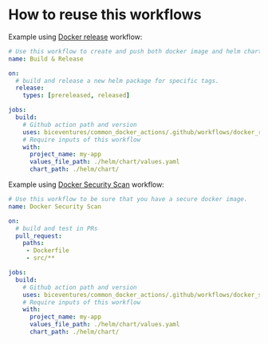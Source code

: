 # How to reuse this workflows

Example using [Docker release](.github/workflows/docker_release.yml) workflow:
```yaml
# Use this workflow to create and push both docker image and helm chart package.
name: Build & Release

on:
  # build and release a new helm package for specific tags.
  release:
    types: [prereleased, released]

jobs:
  build:
    # Github action path and version
    uses: biceventures/common_docker_actions/.github/workflows/docker_release.yml@master
    # Require inputs of this workflow
    with:
      project_name: my-app
      values_file_path: ./helm/chart/values.yaml
      chart_path: ./helm/chart/
```

Example using [Docker Security Scan](.github/workflows/docker_scan.yml) workflow:
```yaml
# Use this workflow to be sure that you have a secure docker image. 
name: Docker Security Scan

on:
  # build and test in PRs
  pull_request:
    paths:
     - Dockerfile
     - src/**

jobs:
  build:
    # Github action path and version
    uses: biceventures/common_docker_actions/.github/workflows/docker_scan.yml@master
    # Require inputs of this workflow
    with:
      project_name: my-app
      values_file_path: ./helm/chart/values.yaml
      chart_path: ./helm/chart/
```